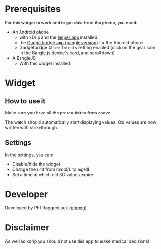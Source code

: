 # Prerequisites
For this widget to work and to get data from the phone, you need:
- An Android phone
  - with xDrip and the <a href="https://codeberg.org/phrogg/BG2BangleJSApp/" target="_BLANK">helper app</a> installed.
  - the <a href="https://f-droid.org/en/packages/com.espruino.gadgetbridge.banglejs/" target="_BLANK">Gadgetbridge app (bangle version)</a> for the Android phone 
  - Gadgetbridge `Allow Intents` setting enabled (click on the gear icon in the Bangle.js device's card, and scroll down)
- A BangleJS
  - With this widget installed

# Widget

## How to use it
Make sure you have all the prerequisites from above.

The watch should automatically start displaying values. Old values are now written with strikethrough.

## Settings
In the settings, you can:
- Disable/hide the widget
- Change the unit from mmol/L to mg/dL
- Set a time at which old BG values expire


# Developer
Developed by Phil Roggenbuck (<a href="https://github.com/phrogg" target="_BLANK">phrogg</a>)


# Disclaimer
As well as xdrip you should not use this app to make medical decisions!
